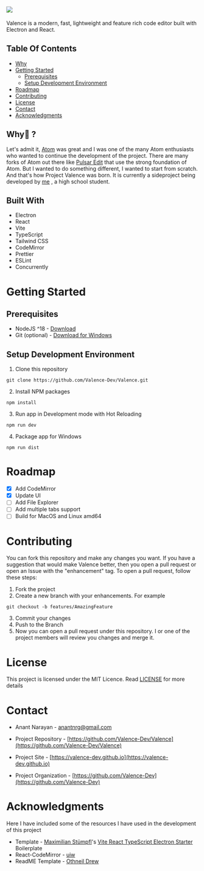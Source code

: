 # <img src="https://github.com/ProjectValence/.github/blob/main/Profile%20Banner.png" />

Valence is a modern, fast, lightweight and feature rich code editor built with Electron and React.

## Table Of Contents

- [Why](#whythinking)
- [Getting Started](#getting-started)
  - [Prerequisites](#prerequisites)
  - [Setup Development Environment](#setup-development-environment)
- [Roadmap](#roadmap)
- [Contributing](#contributing)
- [License](#license)
- [Contact](#contact)
- [Acknowledgments](#acknowledgments)

## Why:thinking: ?

Let's admit it, [Atom](https://github.blog/2022-06-08-sunsetting-atom/) was great and I was one of the many Atom enthusiasts who wanted to continue the development of the
project. There are many forks of Atom out there like [Pulsar Edit](https://pulsar-edit.dev) that use the strong foundation of Atom. But I wanted to do something different,
I wanted to start from scratch. And that's how Project Valence was born. It is currently a sideproject being developed by [me](https://github.com/anantnrg)
, a high school student.

## Built With

- Electron
- React
- Vite
- TypeScript
- Tailwind CSS
- CodeMirror
- Prettier
- ESLint
- Concurrently

# Getting Started

## Prerequisites

- NodeJS ^18 - [Download](https://nodejs.dev)
- Git (optional) - [Download for Windows](https://git-scm.com)

## Setup Development Environment

1. Clone this repository

```
git clone https://github.com/Valence-Dev/Valence.git
```

2. Install NPM packages

```
npm install
```

3. Run app in Development mode with Hot Reloading

```
npm run dev
```

4. Package app for Windows

```
npm run dist
```

# Roadmap

- [x] Add CodeMirror
- [x] Update UI
- [ ] Add File Explorer
- [ ] Add multiple tabs support
- [ ] Build for MacOS and Linux amd64

# Contributing

You can fork this repository and make any changes you want. If you have a suggestion that would make Valence better, then you open a pull request or open an Issue with the "enhancement" tag. To open a pull request, follow these steps:

1. Fork the project
2. Create a new branch with your enhancements. For example

```
git checkout -b features/AmazingFeature
```

3. Commit your changes
4. Push to the Branch
5. Now you can open a pull request under this repository. I or one of the project members will review you changes and merge it.

# License

This project is licensed under the MIT Licence. Read [LICENSE](https://github.com/Valence-Dev/Valence/LICENSE) for more details

# Contact

- Anant Narayan - [anantnrg@gmail.com](mailto:anantnrg@gmail.com)

- Project Repository - [https://github.com/Valence-Dev/Valence](https://github.com/Valence-Dev/Valence)

- Project Site - [https://valence-dev.github.io](https://valence-dev.github.io)

- Project Organization - [https://github.com/Valence-Dev](https://github.com/Valence-Dev)

# Acknowledgments

Here I have included some of the resources I have used in the development of this project

- Template - [Maximilian Stümpfl](https://www.github.com/maxstue)'s [Vite React TypeScript Electron Starter](https://www.github.com/maxstue/vite-reactts-electron-starter) Boilerplate
- React-CodeMirror - [uiw](https://github.com/uiwjs)
- ReadME Template - [Othneil Drew](https://github.com/othneildrew/Best-README-Template/)
